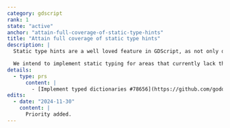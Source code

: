```yaml
---
category: gdscript
rank: 1
state: "active"
anchor: "attain-full-coverage-of-static-type-hints"
title: "Attain full coverage of static type hints"
description: |
  Static type hints are a well loved feature in GDScript, as not only does it improve performance, but it lowers the amount of possible typing issues.

  We intend to implement static typing for areas that currently lack them. We are thinking about typed dictionaries (already merged for 4.4) and enforcing the typing of signals.
details:
  - type: prs
      content: |
        - [Implement typed dictionaries #78656](https://github.com/godotengine/godot/pull/78656)
edits:
  - date: "2024-11-30"
    content: |
      Priority added.
---
```

